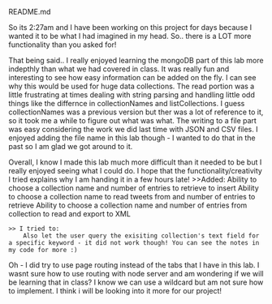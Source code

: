 README.md

So its 2:27am and I have been working on this project for days because I wanted it to be what I had imagined in my head. So.. there is a LOT more functionality than you asked for! 

That being said.. I really enjoyed learning the mongoDB part of this lab more indepthly than what we had covered in class. It was really fun and interesting to see how easy information can be added on the fly. I can see why this would be used for huge data collections. The read portion was a little frustrating at times dealing with string parsing and handling little odd things like the differnce in collectionNames and listCollections. I guess collectionNames was a previous version but ther was a lot of reference to it, so it took me a while to figure out what was what. The writing to a file part was easy considering the work we did last time with JSON and CSV files. I enjoyed adding the file name in this lab though - I wanted to do that in the past so I am glad we got around to it. 

Overall, I know I made this lab much more difficult than it needed to be but I really enjoyed seeing what I could do. I hope that the functionality/creativity I tried explains why I am handing it in a few hours late! 
	>>Added:
		Ability to choose a collection name and number of entries to retrieve to insert
		Ability to choose a collection name to read tweets from and number of entries to retrieve
		Ability to choose a collection name and number of entries from collection to read and export to XML 

	>> I tried to:
		Also let the user query the exisiting collection's text field for a specific keyword - it did not work though! You can see the notes in my code for more :) 

Oh - I did try to use page routing instead of the tabs that I have in this lab. I wasnt sure how to use routing with node server and am wondering if we will be learning that in class? I know we can use a wildcard but am not sure how to implement. I think i will be looking into it more for our project!